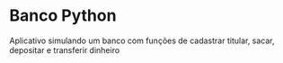 # Banco Python

Aplicativo simulando um banco com funções de cadastrar titular, sacar, depositar e transferir dinheiro
